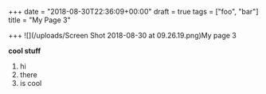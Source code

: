 +++
date = "2018-08-30T22:36:09+00:00"
draft = true
tags = ["foo", "bar"]
title = "My Page 3"

+++
![](/uploads/Screen Shot 2018-08-30 at 09.26.19.png)My page 3

**cool stuff**

1. hi
2. there
3. is cool